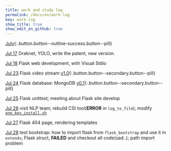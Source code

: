 ```yaml
---
title: work and study log
permalink: /docs/en/work-log
key: work-log
show_title: true
show_edit_on_github: true
---
```


[July](#){:.button.button--outline-success.button--pill}



[Jul 17](https://www.weigao.cc/blog/2018/07/19/facerecog.html)  Draknet, YOLO, write the patent, new version.

[Jul 18](https://www.weigao.cc/blog/2018/07/25/flask.html) Flask web development, with Visual Stdio

[Jul 23](https://github.com/chenweigao/smarttrack.git)  Flask video stream [v1.0](#){:.button.button--secondary.button--pill}

[Jul 24](https://www.weigao.cc/blog/2018/07/25/flask.html)  Flask database: MongoDB [v0.1](#){:.button.button--secondary.button--pill}

[Jul 25]()  Flask unittest; meeting about Flask site develop

[Jul 26](https://www.weigao.cc/blog/2017/11/13/csitool.html) visit NLP team; rebuild CSI tool(**ERROR** in `log_to_file`); modify [`one_key_install.sh`](https://www.weigao.cc/blog/2018/03/31/shell#4-sed)

[Jul 27](https://www.weigao.cc/blog/2018/07/25/flask.html#rendering-templates) Flask 404 page, rendering templates

[Jul 28]() test bootstrap: how to import flask from `flask_bootstrap` and use it in `extends`; Flask struct, **FAILED** and checkout all code(sad..); path import problem
